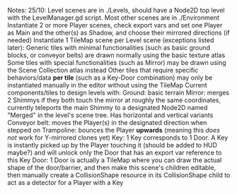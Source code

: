 Notes:
    25/10:
        Level scenes are in ./Levels, should have a Node2D top level with the LevelManager.gd script.
        Most other scenes are in ./Environment
        Instantiate 2 or more Player scenes, check export vars and set one Player as Main and the other(s) as Shadow, and choose their mirrored directions (if needed)
        Instantiate 1 TileMap scene per Level scene (exceptions listed later):
            Generic tiles with minimal functionalities (such as basic ground blocks, or conveyor belts) are drawn normally using the basic texture atlas
            Some tiles with special functionalities (such as Mirror) may be drawn using the Scene Collection atlas instead 
            Other tiles that require specific behaviors/data **per tile** (such as a Key-Door combination) may only be instantiated manually in the editor without using the TileMap
        Current components/tiles to design levels with:
            Ground: basic terrain
            Mirror: merges 2 Shimmys if they both touch the mirror at roughly the same coordinates, currently teleports the main Shimmy to a designated Node2D named "Merged" in the level's scene tree. Has horizontal and vertical variants
            Conveyor belt: moves the Player(s) in the designated direction when stepped on
            Trampoline: bounces the Player **upwards** (meaning this *does not* work for Y-mirrored clones yet)
            Key: 1 Key corresponds to 1 Door. A Key is instantly picked up by the Player touching it (should be added to HUD maybe?) and will unlock only the Door that has an export var reference to this Key
            Door: 1 Door is actually a TileMap where you can draw the actual shape of the door/barrier, and then make this scene's children editable, then manually create a CollisionShape resource in its CollisionShape child to act as a detector for a Player with a Key
